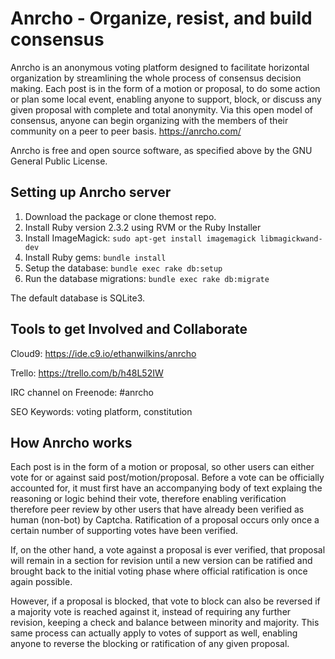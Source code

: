 Anrcho - Organize, resist, and build consensus
======
Anrcho is an anonymous voting platform designed to facilitate horizontal organization by streamlining the whole process of consensus decision making. Each post is in the form of a motion or proposal, to do some action or plan some local event, enabling anyone to support, block, or discuss any given proposal with complete and total anonymity. Via this open model of consensus, anyone can begin organizing with the members of their community on a peer to peer basis.
https://anrcho.com/

Anrcho is free and open source software, as specified above by the GNU General Public License.

## Setting up Anrcho server

1. Download the package or clone themost repo.
2. Install Ruby version 2.3.2 using RVM or the Ruby Installer
3. Install ImageMagick: `sudo apt-get install imagemagick libmagickwand-dev`
4. Install Ruby gems: `bundle install`
5. Setup the database: `bundle exec rake db:setup`
6. Run the database migrations: `bundle exec rake db:migrate`

The default database is SQLite3.

## Tools to get Involved and Collaborate

Cloud9: https://ide.c9.io/ethanwilkins/anrcho

Trello: https://trello.com/b/h48L52IW

IRC channel on Freenode: #anrcho

SEO Keywords: voting platform, constitution

## How Anrcho works

Each post is in the form of a motion or proposal, so other users can either vote for or against said post/motion/proposal. Before a vote can be officially accounted for, it must first have an accompanying body of text explaing the reasoning or logic behind their vote, therefore enabling verification therefore peer review by other users that have already been verified as human (non-bot) by Captcha. Ratification of a proposal occurs only once a certain number of supporting votes have been verified.

If, on the other hand, a vote against a proposal is ever verified, that proposal will remain in a section for revision until a new version can be ratified and brought back to the initial voting phase where official ratification is once again possible.

However, if a proposal is blocked, that vote to block can also be reversed if a majority vote is reached against it, instead of requiring any further revision, keeping a check and balance between minority and majority. This same process can actually apply to votes of support as well, enabling anyone to reverse the blocking or ratification of any given proposal.
